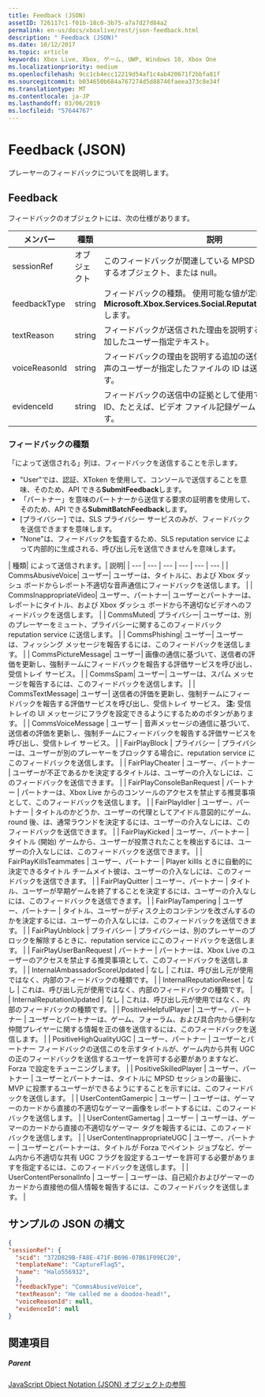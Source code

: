 ```yaml
---
title: Feedback (JSON)
assetID: 726117c1-f01b-18c0-3b75-a7a7d27d84a2
permalink: en-us/docs/xboxlive/rest/json-feedback.html
description: " Feedback (JSON)"
ms.date: 10/12/2017
ms.topic: article
keywords: Xbox Live, Xbox, ゲーム, UWP, Windows 10, Xbox One
ms.localizationpriority: medium
ms.openlocfilehash: 9cc1cb4ecc12219d54af1c4ab420671f2bbfa81f
ms.sourcegitcommit: b034650b684a767274d5d88746faeea373c8e34f
ms.translationtype: MT
ms.contentlocale: ja-JP
ms.lasthandoff: 03/06/2019
ms.locfileid: "57644767"
---
```

# <a name="feedback-json"></a>Feedback (JSON)
プレーヤーのフィードバックについてを説明します。
<a id="ID4EN"></a>


## <a name="feedback"></a>Feedback

フィードバックのオブジェクトには、次の仕様があります。

| メンバー| 種類| 説明|
| --- | --- | --- |
| sessionRef| オブジェクト | このフィードバックが関連している MPSD セッションを記述するオブジェクト、または null。 |
| feedbackType| string | フィードバックの種類。 使用可能な値が定義されている、 <b>Microsoft.Xbox.Services.Social.ReputationFeedbackType</b>します。 |
| textReason| string| フィードバックが送信された理由を説明するために送信側が追加したユーザー指定テキスト。 |
| voiceReasonId| string| フィードバックの理由を説明する追加の送信者が Kinect の音声のユーザーが指定したファイルの ID は送信 (base-64) です。 |
| evidenceId| string| フィードバックの送信中の証拠として使用できるリソースの ID、たとえば、ビデオ ファイル記録ゲーム プレイ中にします。 |

<a id="ID4EVC"></a>


### <a name="feedback-types"></a>フィードバックの種類

「によって送信される」列は、フィードバックを送信することを示します。

   * "User"では、認証、XToken を使用して、コンソールで送信することを意味、そのため、API できる**SubmitFeedback**します。
   * 「パートナー」を意味のパートナーから送信する要求の証明書を使用して、そのため、API できる**SubmitBatchFeedback**します。
   * [プライバシー] では、SLS プライバシー サービスのみが、フィードバックを送信できますを意味します。
   * "None"は、フィードバックを監査するため、SLS reputation service によって内部的に生成される、呼び出し元を送信できませんを意味します。

| 種類| によって送信されます。| 説明|
| --- | --- | --- | --- | --- | --- |
| CommsAbusiveVoice| ユーザー| ユーザーは、タイトルに、および Xbox ダッシュ ボードからレポート不適切な音声通信にフィードバックを送信します。 |
| CommsInappropriateVideo| ユーザー、パートナー| ユーザーとパートナーは、レポートにタイトル、および Xbox ダッシュ ボードから不適切なビデオへのフィードバックを送信します。 |
| CommsMuted| プライバシー| ユーザーは、別のプレーヤーをミュート、プライバシーに関するこのフィードバック reputation service に送信します。 |
| CommsPhishing| ユーザー| ユーザーは、フィッシング メッセージを報告するには、このフィードバックを送信します。 |
| CommsPictureMessage| ユーザー| 画像の通信に基づいて、送信者の評価を更新し、強制チームにフィードバックを報告する評価サービスを呼び出し、受信トレイ サービス。 |
| CommsSpam| ユーザー| ユーザーは、スパム メッセージを報告するには、このフィードバックを送信します。 |
| CommsTextMessage| ユーザー| 送信者の評価を更新し、強制チームにフィードバックを報告する評価サービスを呼び出し、受信トレイ サービス。 **注:** 受信トレイの UI メッセージにフラグを設定できるようにするためのボタンがあります。 |
  | CommsVoiceMessage | ユーザー | 音声メッセージの通信に基づいて、送信者の評価を更新し、強制チームにフィードバックを報告する評価サービスを呼び出し、受信トレイ サービス。  |
  | FairPlayBlock | プライバシー | プライバシーは、ユーザーが別のプレーヤーをブロックする場合に、reputation service にこのフィードバックを送信します。  |
  | FairPlayCheater | ユーザー、パートナー | ユーザーが不正であるかを決定するタイトルは、ユーザーの介入なしには、このフィードバックを送信できます。  |
  | FairPlayConsoleBanRequest | パートナー | パートナーは、Xbox Live からのコンソールのアクセスを禁止する推奨事項として、このフィードバックを送信します。  |
  | FairPlayIdler | ユーザー、パートナー | タイトルのかどうか、ユーザーの代理としてアイドル意図的にゲーム、round 後、は、通常ラウンドを決定するには、ユーザーの介入なしには、このフィードバックを送信できます。  |
  | FairPlayKicked | ユーザー、パートナー | タイトル (開始) ゲームから、ユーザーが投票されたことを検出するには、ユーザーの介入なしには、このフィードバックを送信できます。  |
  | FairPlayKillsTeammates | ユーザー、パートナー | Player killls ときに自動的に決定できるタイトル チームメイト彼は、ユーザーの介入なしには、このフィードバックを送信できます。  |
  | FairPlayQuitter | ユーザー、パートナー | タイトル、ユーザーが早期ゲームを終了することを決定するには、ユーザーの介入なしには、このフィードバックを送信できます。  |
  | FairPlayTampering | ユーザー、パートナー | タイトル、ユーザーがディスク上のコンテンツを改ざんするのかを決定するには、ユーザーの介入なしには、このフィードバックを送信できます。  |
  | FairPlayUnblock | プライバシー | プライバシーは、別のプレーヤーのブロックを解除するときに、reputation service にこのフィードバックを送信します。  |
  | FairPlayUserBanRequest | パートナー | パートナーは、Xbox Live のユーザーのアクセスを禁止する推奨事項として、このフィードバックを送信します。  |
  | InternalAmbassadorScoreUpdated | なし | これは、呼び出し元が使用ではなく、内部のフィードバックの種類です。  |
  | InternalReputationReset | なし | これは、呼び出し元が使用ではなく、内部のフィードバックの種類です。  |
  | InternalReputationUpdated | なし | これは、呼び出し元が使用ではなく、内部のフィードバックの種類です。  |
  | PositiveHelpfulPlayer | ユーザー、パートナー | ユーザーとパートナーは、ゲーム、フォーラム、および具合内から便利な仲間プレイヤーに関する情報を正の値を送信するには、このフィードバックを送信します。  |
  | PositiveHighQualityUGC | ユーザー、パートナー | ユーザーとパートナー フィードバックの送信このを示すタイトルが、ゲーム内から共有 UGC の正のフィードバックを送信するユーザーを許可する必要がありますなど、Forza で設定をチューニングします。  |
  | PositiveSkilledPlayer | ユーザー、パートナー | ユーザーとパートナーは、タイトルに MPSD セッションの最後に、MVP に投票するユーザーができるようにすることを示すには、このフィードバックを送信します。  |
  | UserContentGamerpic | ユーザー | ユーザーは、ゲーマーのカードから直接の不適切なゲーマー画像をレポートするには、このフィードバックを送信します。  |
  | UserContentGamertag | ユーザー | ユーザーは、ゲーマーのカードから直接の不適切なゲーマー タグを報告するには、このフィードバックを送信します。  |
  | UserContentInappropriateUGC | ユーザー、パートナー | ユーザーとパートナーは、タイトルが Forza でペイント ジョブなど、ゲーム内から不適切な共有 UGC フラグを設定するユーザーを許可する必要がありますを指定するには、このフィードバックを送信します。  |
  | UserContentPersonalInfo | ユーザー | ユーザーは、自己紹介およびゲーマーのカードから直接他の個人情報を報告するには、このフィードバックを送信します。  |

<a id="ID4EFEAC"></a>


## <a name="sample-json-syntax"></a>サンプルの JSON の構文


```json
{
"sessionRef": {
  "scid": "372D829B-FA8E-471F-B696-07B61F09EC20",
  "templateName": "CaptureFlag5",
  "name": "Halo556932",
  },
  "feedbackType": "CommsAbusiveVoice",
  "textReason": "He called me a doodoo-head!",
  "voiceReasonId": null,
  "evidenceId": null
}

```


<a id="ID4EOEAC"></a>


## <a name="see-also"></a>関連項目

<a id="ID4EQEAC"></a>


##### <a name="parent"></a>Parent

[JavaScript Object Notation (JSON) オブジェクトの参照](atoc-xboxlivews-reference-json.md)
